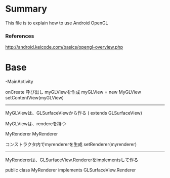 # Summary
This file is to explain how to use Android OpenGL

### References
http://android.keicode.com/basics/opengl-overview.php

# Base
-MainActivity

onCreate 呼び出し
myGLViewを作成
myGLView = new MyGLView
setContentView(myGLView)

---------------
MyGLViewは、GLSurfaceViewから作る ( extends GLSurfaceView)

MyGLViewは、rendereを持つ

MyRenderer MyRenderer

コンストラクタ内でmyrendererを生成
setRenderer(myrenderer)

-------------------
MyRendererは、GLSurfaceView.Rendererをimplementsして作る

public class MyRenderer implements GLSurfaceView.Renderer

#
